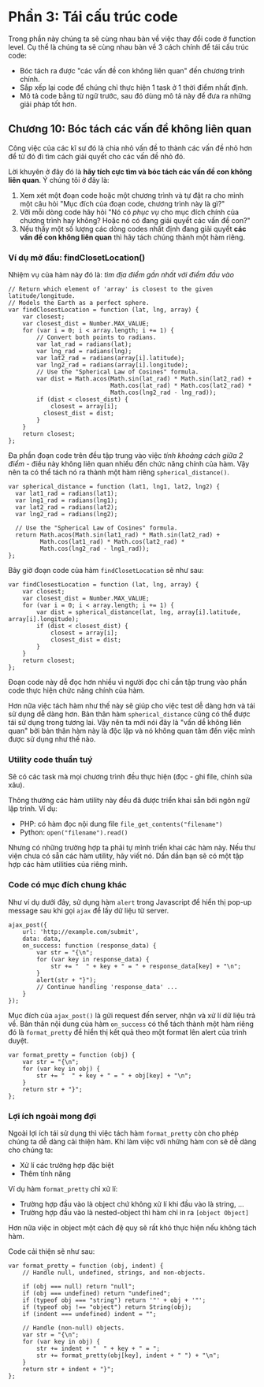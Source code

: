 # Phần 3: Tái cấu trúc code

Trong phần này chúng ta sẽ cùng nhau bàn về việc thay đổi code ở function level.
Cụ thể là chúng ta sẽ cùng nhau bàn về 3 cách chính để tái cấu trúc code:
- Bóc tách ra được "các vấn đề con không liên quan" đến chương trình chính.
- Sắp xếp lại code để chúng chỉ thực hiện 1 task ở 1 thời điểm nhất định.
- Mô tả code bằng từ ngữ trước, sau đó dùng mô tả này để đưa ra những giải pháp tốt hơn.

## Chương 10: Bóc tách các vấn đề không liên quan

Công việc của các kĩ sư đó là chia nhỏ vấn đề to thành các vấn đề nhỏ hơn để từ đó đi tìm cách giải quyết cho các vấn đề nhỏ đó.

Lời khuyên ở đây đó là **hãy tích cực tìm và bóc tách các vấn đề con không liên quan**. Ý chúng tôi ở đây là:
1. Xem xét một đoạn code hoặc một chương trình và tự đặt ra cho mình một câu hỏi "Mục đích của đoạn code, chương trình này là gì?"
2. Vỡi mỗi dòng code hãy hỏi "Nó có *phục vụ* cho mục đích chính của chương trình hay không? Hoặc nó có đang giải quyết các vấn đề con?"
3. Nếu thấy một số lượng các dòng codes nhất định đang giải quyết **các vấn đề con không liên quan** thì hãy tách chúng thành một hàm riêng.

### Ví dụ mở đầu: findClosetLocation()

Nhiệm vụ của hàm này đó là: *tìm địa điểm gần nhất với điểm đầu vào*


```JS
// Return which element of 'array' is closest to the given latitude/longitude.
// Models the Earth as a perfect sphere.
var findClosestLocation = function (lat, lng, array) {
    var closest;
    var closest_dist = Number.MAX_VALUE;
    for (var i = 0; i < array.length; i += 1) {
        // Convert both points to radians.
        var lat_rad = radians(lat);
        var lng_rad = radians(lng);
        var lat2_rad = radians(array[i].latitude);
        var lng2_rad = radians(array[i].longitude);
        // Use the "Spherical Law of Cosines" formula.
        var dist = Math.acos(Math.sin(lat_rad) * Math.sin(lat2_rad) +
                             Math.cos(lat_rad) * Math.cos(lat2_rad) *
                             Math.cos(lng2_rad - lng_rad));
        if (dist < closest_dist) {
            closest = array[i];
          closest_dist = dist;
        }
    }
    return closest;
};
```

Đa phần đoạn code trên đều tập trung vào việc *tính khoảng cách giữa 2 điểm* - điều này không liên quan nhiều đến chức năng chính của hàm. Vậy nên ta có thể tách nó ra thành một hàm riêng `spherical_distance()`.

```JS
var spherical_distance = function (lat1, lng1, lat2, lng2) {
  var lat1_rad = radians(lat1);
  var lng1_rad = radians(lng1);
  var lat2_rad = radians(lat2);
  var lng2_rad = radians(lng2);
  
  // Use the "Spherical Law of Cosines" formula.
  return Math.acos(Math.sin(lat1_rad) * Math.sin(lat2_rad) +
         Math.cos(lat1_rad) * Math.cos(lat2_rad) *
         Math.cos(lng2_rad - lng1_rad));
};
```

Bây giờ đoạn code của hàm `findClosetLocation` sẽ như sau:

```JS
var findClosestLocation = function (lat, lng, array) {
    var closest;
    var closest_dist = Number.MAX_VALUE;
    for (var i = 0; i < array.length; i += 1) {
        var dist = spherical_distance(lat, lng, array[i].latitude, array[i].longitude);
        if (dist < closest_dist) {
            closest = array[i];
            closest_dist = dist;
        }
    }
    return closest;
};
```

Đoạn code này dễ đọc hơn nhiều vì người đọc chỉ cần tập trung vào phần code thực hiện chức năng chính của hàm.

Hơn nữa việc tách hàm như thế này sẽ giúp cho việc test dễ dàng hơn và tái sử dụng dễ dàng hơn. Bản thân hàm `spherical_distance` cũng có thể được tái sử dụng trong tương lai. Vậy nên ta mới nói đây là "vấn dề không liên quan" bởi bản thân hàm này là độc lập và nó không quan tâm đến việc mình được sử dụng như thế nào.

### Utility code thuần tuý

Sẽ có các task mà mọi chương trình đều thực hiện (đọc - ghi file, chỉnh sửa xâu).

Thông thường các hàm utility này đều đã được triển khai sẵn bởi ngôn ngữ lập trình. Ví dụ:
- PHP: có hàm đọc nội dung file `file_get_contents("filename")`
- Python: `open("filename").read()`

Nhưng có những trường hợp ta phải tự mình triển khai các hàm này. Nếu thư viện chưa có sẵn các hàm utility, hãy viết nó. Dần dần bạn sẽ có một tập hợp các hàm utilities của riêng mình.

### Code có mục đích chung khác

Như ví dụ dưới đây, sử dụng hàm `alert` trong Javascript để hiển thị pop-up message sau khi gọi `ajax` để lấy dữ liệu từ server.

```JS
ajax_post({
    url: 'http://example.com/submit',
    data: data,
    on_success: function (response_data) {
        var str = "{\n";
        for (var key in response_data) {
            str += "  " + key + " = " + response_data[key] + "\n";
        }
        alert(str + "}");
        // Continue handling 'response_data' ...
    }
});
```

Mục đích của `ajax_post()` là gửi request đến server, nhận và xử lí dữ liệu trả về. Bản thân nội dung của hàm `on_success` có thể tách thành một hàm riêng đó là `format_pretty` để hiển thị kết quả theo một format lên alert của trình duyệt.

```JS
var format_pretty = function (obj) {
    var str = "{\n";
    for (var key in obj) {
        str += "  " + key + " = " + obj[key] + "\n";
    }
    return str + "}";
};
```

### Lợi ích ngoài mong đợi

Ngoài lợi ích tái sử dụng thì việc tách hàm `format_pretty` còn cho phép chúng ta dễ dàng cải thiện hàm. Khi làm việc với những hàm con sẽ dễ dàng cho chúng ta:
- Xử lí các trường hợp đặc biệt
- Thêm tính năng

Ví dụ hàm `format_pretty` chỉ xử lí:
- Trường hợp đầu vào là object chứ không xử lí khi đầu vào là string, ...
- Trường hợp đầu vào là nested-object thì hàm chỉ in ra `[object Object]`

Hơn nữa việc in object một cách đệ quy sẽ rất khó thực hiện nếu không tách hàm.

Code cải thiện sẽ như sau:

```JS
var format_pretty = function (obj, indent) {
    // Handle null, undefined, strings, and non-objects.

    if (obj === null) return "null";
    if (obj === undefined) return "undefined";
    if (typeof obj === "string") return '"' + obj + '"';
    if (typeof obj !== "object") return String(obj);
    if (indent === undefined) indent = "";

    // Handle (non-null) objects.
    var str = "{\n";
    for (var key in obj) {
        str += indent + "  " + key + " = ";
        str += format_pretty(obj[key], indent + " ") + "\n";
    }
    return str + indent + "}";
};
```
